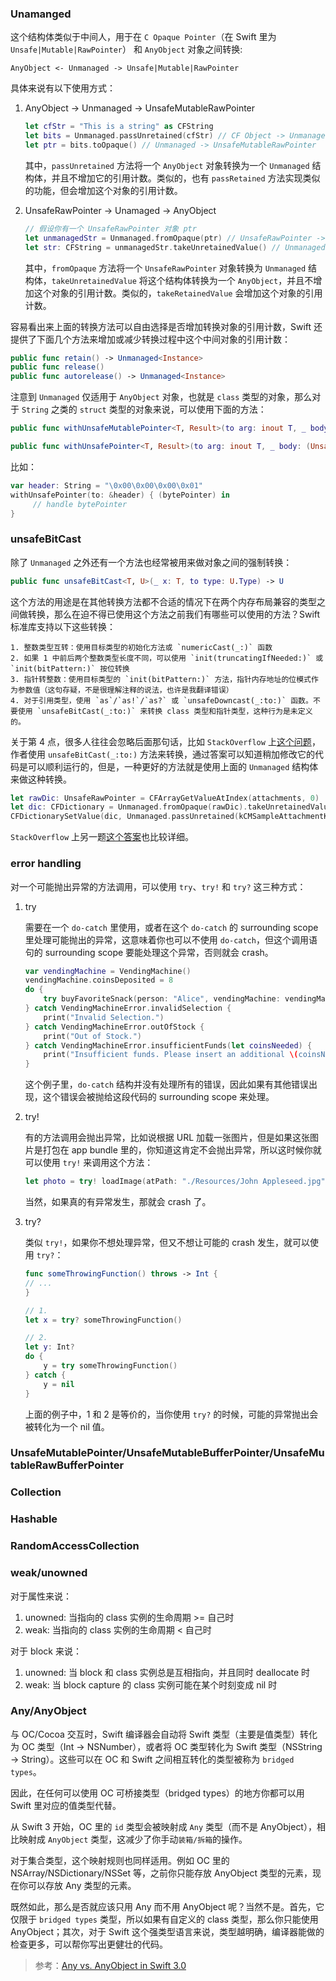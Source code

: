 ### Unamanged

这个结构体类似于中间人，用于在 `C Opaque Pointer`（在 Swift 里为 `Unsafe|Mutable|RawPointer`） 和 `AnyObject` 对象之间转换:

```
AnyObject <- Unmanaged -> Unsafe|Mutable|RawPointer
```

具体来说有以下使用方式：

1. AnyObject -> Unmanaged -> UnsafeMutableRawPointer
    
    ```swift
    let cfStr = "This is a string" as CFString
    let bits = Unmanaged.passUnretained(cfStr) // CF Object -> Unmanaged
    let ptr = bits.toOpaque() // Unmanaged -> UnsafeMutableRawPointer
    ```
    
    其中，`passUnretained` 方法将一个 `AnyObject` 对象转换为一个 `Unmanaged` 结构体，并且不增加它的引用计数。类似的，也有 `passRetained` 方法实现类似的功能，但会增加这个对象的引用计数。
    
2. UnsafeRawPointer -> Unamaged -> AnyObject

    ```swift
    // 假设你有一个 UnsafeRawPointer 对象 ptr
    let unmanagedStr = Unmanaged.fromOpaque(ptr) // UnsafeRawPointer -> Unmanaged
    let str: CFString = unmanagedStr.takeUnretainedValue() // Unmanaged -> CF Object
    ```
    
    其中，`fromOpaque` 方法将一个 `UnsafeRawPointer` 对象转换为 `Unmanaged` 结构体，`takeUnretainedValue` 将这个结构体转换为一个 `AnyObject`，并且不增加这个对象的引用计数。类似的，`takeRetainedValue` 会增加这个对象的引用计数。
    
容易看出来上面的转换方法可以自由选择是否增加转换对象的引用计数，Swift 还提供了下面几个方法来增加或减少转换过程中这个中间对象的引用计数：

```swift
public func retain() -> Unmanaged<Instance>
public func release()
public func autorelease() -> Unmanaged<Instance>
```

注意到 `Unmanaged` 仅适用于 `AnyObject` 对象，也就是 `class` 类型的对象，那么对于 `String` 之类的 `struct` 类型的对象来说，可以使用下面的方法：

```swift
public func withUnsafeMutablePointer<T, Result>(to arg: inout T, _ body: (UnsafeMutablePointer<T>) throws -> Result) rethrows -> Result

public func withUnsafePointer<T, Result>(to arg: inout T, _ body: (UnsafePointer<T>) throws -> Result) rethrows -> Result
```

比如：

```swift
var header: String = "\0x00\0x00\0x00\0x01"
withUnsafePointer(to: &header) { (bytePointer) in
     // handle bytePointer
}
```

### unsafeBitCast

除了 `Unmanaged` 之外还有一个方法也经常被用来做对象之间的强制转换：

```swift
public func unsafeBitCast<T, U>(_ x: T, to type: U.Type) -> U
```

这个方法的用途是在其他转换方法都不合适的情况下在两个内存布局兼容的类型之间做转换，那么在迫不得已使用这个方法之前我们有哪些可以使用的方法？Swift 标准库支持以下这些转换：

    1. 整数类型互转：使用目标类型的初始化方法或 `numericCast(_:)` 函数
    2. 如果 1 中前后两个整数类型长度不同，可以使用 `init(truncatingIfNeeded:)` 或 `init(bitPattern:)` 按位转换
    3. 指针转整数：使用目标类型的 `init(bitPattern:)` 方法，指针内存地址的位模式作为参数值（这句存疑，不是很理解注释的说法，也许是我翻译错误）
    4. 对于引用类型，使用 `as`/`as!`/`as?` 或 `unsafeDowncast(_:to:)` 函数。不要使用 `unsafeBitCast(_:to:)` 来转换 class 类型和指针类型，这种行为是未定义的。

关于第 4 点，很多人往往会忽略后面那句话，比如 `StackOverflow` 上[这个问题](https://stackoverflow.com/questions/40780419/how-to-use-cfdictionarysetvalue-in-swift)，作者使用 `unsafeBitCast(_:to:)` 方法来转换，通过答案可以知道稍加修改它的代码是可以顺利运行的，但是，一种更好的方法就是使用上面的 `Unmanaged` 结构体来做这种转换。

```swift
let rawDic: UnsafeRawPointer = CFArrayGetValueAtIndex(attachments, 0)
let dic: CFDictionary = Unmanaged.fromOpaque(rawDic).takeUnretainedValue()
CFDictionarySetValue(dic, Unmanaged.passUnretained(kCMSampleAttachmentKey_DisplayImmediately).toOpaque(), unsafeBitCast(kCFBooleanTrue, to: UnsafeRawPointer.self))
```

`StackOverflow` 上另一题[这个答案](https://stackoverflow.com/a/33310021)也比较详细。

### error handling

对一个可能抛出异常的方法调用，可以使用 `try`、`try!` 和 `try?` 这三种方式：

1. try
    
    需要在一个 `do-catch` 里使用，或者在这个 `do-catch` 的 surrounding scope 里处理可能抛出的异常，这意味着你也可以不使用 `do-catch`，但这个调用语句的 surrounding scope 要能处理这个异常，否则就会 crash。
    
    ```swift
    var vendingMachine = VendingMachine()
    vendingMachine.coinsDeposited = 8
    do {
        try buyFavoriteSnack(person: "Alice", vendingMachine: vendingMachine)
    } catch VendingMachineError.invalidSelection {
        print("Invalid Selection.")
    } catch VendingMachineError.outOfStock {
        print("Out of Stock.")
    } catch VendingMachineError.insufficientFunds(let coinsNeeded) {
        print("Insufficient funds. Please insert an additional \(coinsNeeded) coins.")
    }
    ```
    
    这个例子里，`do-catch` 结构并没有处理所有的错误，因此如果有其他错误出现，这个错误会被抛给这段代码的 surrounding scope 来处理。
    
2. try!

    有的方法调用会抛出异常，比如说根据 URL 加载一张图片，但是如果这张图片是打包在 app bundle 里的，你知道这肯定不会抛出异常，所以这时候你就可以使用 `try!` 来调用这个方法：
    
    ```swift
    let photo = try! loadImage(atPath: "./Resources/John Appleseed.jpg")
    ```
    
    当然，如果真的有异常发生，那就会 crash 了。
    
3. try?

    类似 `try!`，如果你不想处理异常，但又不想让可能的 crash 发生，就可以使用 `try?`：
    
    ```swift
    func someThrowingFunction() throws -> Int {
    // ...
    }
    
    // 1.
    let x = try? someThrowingFunction()
    
    // 2.
    let y: Int?
    do {
        y = try someThrowingFunction()
    } catch {
        y = nil
    }
    ```
    
    上面的例子中，1 和 2 是等价的，当你使用 `try?` 的时候，可能的异常抛出会被转化为一个 nil 值。

### UnsafeMutablePointer/UnsafeMutableBufferPointer/UnsafeMutableRawBufferPointer

### Collection

### Hashable

### RandomAccessCollection

### weak/unowned

对于属性来说：

1. unowned: 当指向的 class 实例的生命周期 >= 自己时
2. weak: 当指向的 class 实例的生命周期 < 自己时

对于 block 来说：

1. unowned: 当 block 和 class 实例总是互相指向，并且同时 deallocate 时
2. weak: 当 block capture 的 class 实例可能在某个时刻变成 nil 时

### Any/AnyObject

与 OC/Cocoa 交互时，Swift 编译器会自动将 Swift 类型（主要是值类型）转化为 OC 类型（Int -> NSNumber），或者将 OC 类型转化为 Swift 类型（NSString -> String）。这些可以在 OC 和 Swift 之间相互转化的类型被称为 `bridged types`。

因此，在任何可以使用 OC 可桥接类型（bridged types）的地方你都可以用 Swift 里对应的值类型代替。

从 Swift 3 开始，OC 里的 `id` 类型会被映射成 `Any` 类型（而不是 AnyObject），相比映射成 `AnyObject` 类型，这减少了你手动`装箱/拆箱`的操作。

对于集合类型，这个映射规则也同样适用。例如 OC 里的 NSArray/NSDictionary/NSSet 等，之前你只能存放 AnyObject 类型的元素，现在你可以存放 Any 类型的元素。

既然如此，那么是否就应该只用 Any 而不用 AnyObject 呢？当然不是。首先，它仅限于 `bridged types` 类型，所以如果有自定义的 class 类型，那么你只能使用 AnyObject；其次，对于 Swift 这个强类型语言来说，类型越明确，编译器能做的检查更多，可以帮你写出更健壮的代码。

> 参考：[Any vs. AnyObject in Swift 3.0](https://medium.com/@mimicatcodes/any-vs-anyobject-in-swift-3-b1a8d3a02e00)


